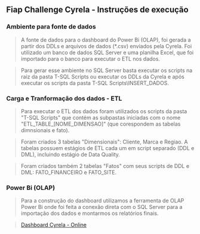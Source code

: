 ## **Fiap Challenge Cyrela** - Instruções de execução

### Ambiente para fonte de dados

> A fonte de dados para o dashboard do Power Bi (OLAP), foi gerada a partir dos DDLs e arquivos de dados (*.csv) enviados pela Cyrela. 
Foi utilizado um banco de dados SQL Server e uma planilha Excel, que foi importado para o banco para executar o ETL nos dados.

> Para gerar esse ambiente no SQL Server basta executar os scripts na raiz da pasta T-SQL Scripts ou executar os DDLs da Cyrela e após executar os scripts
da pasta T-SQL Scripts\INSERT_DADOS\.

### Carga e Tranformação dos dados - ETL

> Para executar o ETL dos dados foram utilizados os scripts da pasta "T-SQL Scripts" que contém as subpastas iniciadas com o nome "ETL_TABLE_[NOME_DIMENSAO]" (que corespondem as tabelas dimnsionais e fato).

> Foram criados 3 tabelas "Dimensionais": Cliente, Marca e Regiao. 
> A tabelas possuem estágios de ETL cada um em script separado (DDL e DML), incluindo estágio de Data Quality.

> Foram criados também 2 tabelas "Fatos" com seus scripts de DDL e DML: FATO_FINANCEIRO e FATO_SITE.

### Power Bi (OLAP)

> Para a construção do dashboard utilizamos a ferramenta de OLAP Power Bi onde foi feita a conexão direta com o SQL Server para a importação dos dados e montarmos os relatórios finais.

> [Dashboard Cyrela - Online](https://app.powerbi.com/links/o9zpKDe_xu?ctid=11dbbfe2-89b8-4549-be10-cec364e59551&pbi_source=linkShare)
